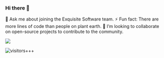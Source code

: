 ### Hi there 👋
💬 Ask me about joining the Exquisite Software team.
⚡ Fun fact: There are more lines of code than people on plant earth.
👯 I’m looking to collaborate on open-source projects to contribute to the community.


<img src="https://github-readme-stats.vercel.app/api?username=sshere&show_icons=true&hide_border=true&theme=dracula&count_private=true&include_all_commits=true" />

![visitors+++](https://hits.seeyoufarm.com/api/count/incr/badge.svg?url=https%3A%2F%2Fgithub.com%2Fsshere&count_bg=%2379C83D&title_bg=%23555555&icon=&icon_color=%23E7E7E7&title=%28today%2Ftotal%29%20visitors%2B%2B%2B%20since%20Oct%2028%202020&edge_flat=false)


<!--
**sshere/sshere** is a ✨ _special_ ✨ repository because its `README.md` (this file) appears on your GitHub profile.

Here are some ideas to get you started:

- 🔭 I’m currently working on ...
- 🌱 I’m currently learning ...
- 👯 I’m looking to collaborate on ...
- 🤔 I’m looking for help with ...
- 💬 Ask me about ...
- 📫 How to reach me: ...
- 😄 Pronouns: ...
- ⚡ Fun fact: ...
-->
